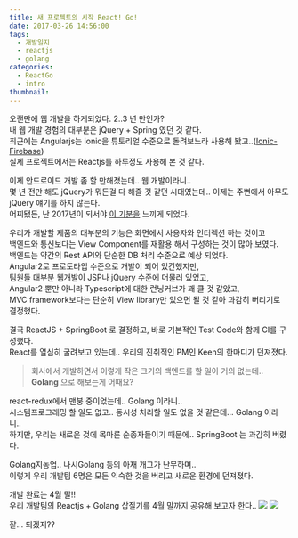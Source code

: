 ```yaml
---
title: 새 프로젝트의 시작 React! Go!
date: 2017-03-26 14:56:00
tags:
  - 개발일지
  - reactjs
  - golang
categories:
  - ReactGo
  - intro
thumbnail:
---
```


오랜만에 웹 개발을 하게되었다. 2..3 년 만인가?  
내 웹 개발 경험의 대부분은 jQuery + Spring 였던 것 같다.  
최근에는 Angularjs는 ionic을 튜토리얼 수준으로 돌려보느라 사용해 봤고..([Ionic-Firebase](https://github.com/kihoonkim/ionic-firebase))  
실제 프로젝트에서는 Reactjs를 하루정도 사용해 본 것 같다.  

이제 안드로이드 개발 좀 할 만해졌는데.. 웹 개발이라니..  
몇 년 전만 해도 jQuery가 뭐든걸 다 해줄 것 같던 시대였는데.. 이제는 주변에서 아무도 jQuery 얘기를 하지 않는다.  
어찌됐든, 난 2017년이 되서야 [이 기분을](http://www.looah.com/article/view/2054) 느끼게 되었다.  

우리가 개발할 제품의 대부분의 기능은 화면에서 사용자와 인터렉션 하는 것이고  
백엔드와 통신보다는 View Component를 재활용 해서 구성하는 것이 많아 보였다.  
백엔드는 약간의 Rest API와 단순한 DB 처리 수준으로 예상 되었다.  
Angular2로 프로토타입 수준으로 개발이 되어 있긴했지만,  
팀원들 대부분 웹개발이 JSP나 jQuery 수준에 머물러 있었고,   
Angular2 뿐만 아니라 Typescript에 대한 런닝커브가 꽤 클 것 같았고,  
MVC framework보다는 단순히 View library만 있으면 될 것 같아 과감히 버리기로 결정했다.  

결국 ReactJS + SpringBoot 로 결정하고, 바로 기본적인 Test Code와 함께 CI를 구성했다.  
React를 열심히 굴려보고 있는데.. 우리의 진취적인 PM인 Keen의 한마디가 던져졌다.  
> 회사에서 개발하면서 이렇게 작은 크기의 백엔드를 할 일이 거의 없는데..
  **Golang** 으로 해보는게 어때요?

react-redux에서 맨붕 중이었는데.. Golang 이라니..  
시스템프로그래밍 할 일도 없고.. 동시성 처리할 일도 없을 것 같은데... Golang 이라니..  
하지만, 우리는 새로운 것에 목마른 순종자들이기 때문에.. SpringBoot 는 과감히 버렸다.  

Golang지농업.. 나시Golang 등의 아재 개그가 난무하며..  
이렇게 우리 개발팀 6명은 모든 익숙한 것을 버리고 새로운 환경에 던져졌다.  

개발 완료는 4월 말!!  
우리 개발팀의 Reactjs + Golang 삽질기를 4월 말까지 공유해 보고자 한다..
![](/images/react_logo.png) ![](/images/gopher.png)


잘... 되겠지??  
